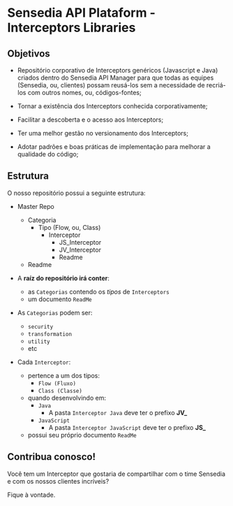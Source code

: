 # Sensedia API Plataform - Interceptors Libraries

## Objetivos
* Repositório corporativo de Interceptors genéricos (Javascript e Java) criados dentro do Sensedia API Manager para que todas as equipes (Sensedia, ou, clientes) possam reusá-los sem a necessidade de recriá-los com outros nomes, ou, códigos-fontes;

* Tornar a existência dos Interceptors conhecida corporativamente;

* Facilitar a descoberta e o acesso aos Interceptors;

* Ter uma melhor gestão no versionamento dos Interceptors;

* Adotar padrões e boas práticas de implementação para melhorar a qualidade do código;

## Estrutura
O nosso repositório possui a seguinte estrutura:

  * Master Repo
    * Categoria
      * Tipo (Flow, ou, Class)
        * Interceptor
          * JS_Interceptor
          * JV_Interceptor
          * Readme
    * Readme

  * A **raíz do repositório irá conter**:
    * as `Categorias` contendo os *tipos* de `Interceptors`
    * um documento `ReadMe`

  * As `Categorias` podem ser:
    * `security`
    * `transformation`
    * `utility`
    * etc

  * Cada `Interceptor`:
    * pertence a um dos tipos:
      * `Flow (Fluxo)`
      * `Class (Classe)`
    * quando desenvolvindo em:
        * `Java`
          * A pasta `Interceptor Java` deve ter o prefixo **JV_**
        * `JavaScript`
          * A pasta `Interceptor JavaScript` deve ter o prefixo **JS_**
    * possui seu próprio documento `ReadMe`

## Contribua conosco!
Você tem um Interceptor que gostaria de compartilhar com o time Sensedia e com os nossos clientes incríveis?

Fique à vontade.
